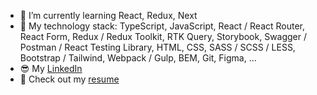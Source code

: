 - 🌱 I’m currently learning React, Redux, Next
- 🦾 My technology stack: TypeScript, JavaScript, React / React Router, React Form, Redux / Redux Toolkit, RTK Query, Storybook, Swagger / Postman / React Testing Library, HTML, CSS, SASS / SCSS / LESS, Bootstrap / Tailwind, Webpack / Gulp, BEM, Git, Figma, ...
- 😎 My [LinkedIn](https://www.linkedin.com/in/yersultan-sansyzbay-6b0434204/) 
- 📄 Check out my [resume](https://drive.google.com/file/d/1-v4UMJ75lY965bHo77nIOJts9ykvOOiH/view?usp=sharing)
